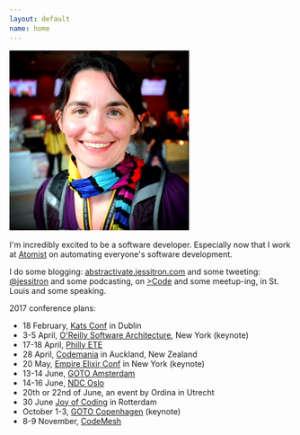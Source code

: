 ```yaml
---
layout: default
name: home
---
```

<img class="portrait" src="images/geecon.jpeg" />

I'm incredibly excited to be a software developer. Especially now that I work at [Atomist](https://www.atomist.com) on automating everyone's software development.

I do some blogging:
[abstractivate.jessitron.com](http://abstractivate.jessitron.com)
and some tweeting: [@jessitron](http://twitter.com/jessitron)
and some podcasting, on [&gt;Code](http://greaterthancode.com)
and some meetup-ing, in St. Louis
and some speaking.

2017 conference plans:

* 18 February, [Kats Conf](http://www.katsconf.com/) in Dublin
* 3-5 April, [O'Reilly Software Architecture](http://conferences.oreilly.com/software-architecture/sa-ny), New York (keynote)
* 17-18 April, [Philly ETE](http://phillyemergingtech.com)
* 28 April, [Codemania](http://codemania.io/) in Auckland, New Zealand
* 20 May, [Empire Elixir Conf](http://empex.co/) in New York (keynote)
* 13-14 June, [GOTO Amsterdam](http://gotocon.com/amsterdam-2017/)
* 14-16 June, [NDC Oslo](http://ndcoslo.com/)
* 20th or 22nd of June, an event by Ordina in Utrecht
* 30 June [Joy of Coding](http://joyofcoding.org/) in Rotterdam
* October 1-3, [GOTO Copenhagen](https://gotocph.com/) (keynote)
* 8-9 November, [CodeMesh](http://www.codemesh.io/)
